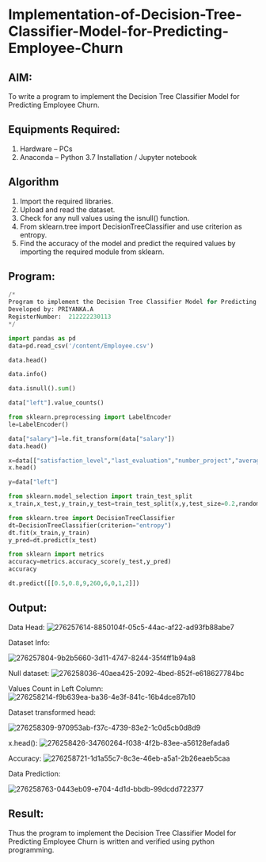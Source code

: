 # Implementation-of-Decision-Tree-Classifier-Model-for-Predicting-Employee-Churn

## AIM:
To write a program to implement the Decision Tree Classifier Model for Predicting Employee Churn.

## Equipments Required:
1. Hardware – PCs
2. Anaconda – Python 3.7 Installation / Jupyter notebook

## Algorithm
1. Import the required libraries.
2. Upload and read the dataset.
3. Check for any null values using the isnull() function.
4. From sklearn.tree import DecisionTreeClassifier and use criterion as entropy.
5. Find the accuracy of the model and predict the required values by importing the required module 
   from sklearn.

   

## Program:
```py
/*
Program to implement the Decision Tree Classifier Model for Predicting Employee Churn.
Developed by: PRIYANKA.A
RegisterNumber:  212222230113
*/

import pandas as pd
data=pd.read_csv('/content/Employee.csv')

data.head()

data.info()

data.isnull().sum()

data["left"].value_counts()

from sklearn.preprocessing import LabelEncoder
le=LabelEncoder()

data["salary"]=le.fit_transform(data["salary"])
data.head()

x=data[["satisfaction_level","last_evaluation","number_project","average_montly_hours","time_spend_company","Work_accident","promotion_last_5years","salary"]]
x.head()

y=data["left"]

from sklearn.model_selection import train_test_split
x_train,x_test,y_train,y_test=train_test_split(x,y,test_size=0.2,random_state=100)

from sklearn.tree import DecisionTreeClassifier
dt=DecisionTreeClassifier(criterion="entropy")
dt.fit(x_train,y_train)
y_pred=dt.predict(x_test)

from sklearn import metrics
accuracy=metrics.accuracy_score(y_test,y_pred)
accuracy

dt.predict([[0.5,0.8,9,260,6,0,1,2]])
```

## Output:

Data Head:
![276257614-8850104f-05c5-44ac-af22-ad93fb88abe7](https://github.com/PriyankaAnnadurai/Implementation-of-Decision-Tree-Classifier-Model-for-Predicting-Employee-Churn/assets/118351569/0946f977-5e7b-4b84-b89c-622e5551bdb3)


Dataset Info:

![276257804-9b2b5660-3d11-4747-8244-35f4ff1b94a8](https://github.com/PriyankaAnnadurai/Implementation-of-Decision-Tree-Classifier-Model-for-Predicting-Employee-Churn/assets/118351569/0428b5d7-fd26-430e-9326-da4784e15454)


Null dataset:
![276258036-40aea425-2092-4bed-852f-e618627784bc](https://github.com/PriyankaAnnadurai/Implementation-of-Decision-Tree-Classifier-Model-for-Predicting-Employee-Churn/assets/118351569/edd0cba8-44be-4731-894e-97e92db5b453)


Values Count in Left Column:
![276258214-f9b639ea-ba36-4e3f-841c-16b4dce87b10](https://github.com/PriyankaAnnadurai/Implementation-of-Decision-Tree-Classifier-Model-for-Predicting-Employee-Churn/assets/118351569/9b6db5b9-e7a5-478c-b5e8-8e26cc94c4ca)



Dataset transformed head:

![276258309-970953ab-f37c-4739-83e2-1c0d5cb0d8d9](https://github.com/PriyankaAnnadurai/Implementation-of-Decision-Tree-Classifier-Model-for-Predicting-Employee-Churn/assets/118351569/00ad6187-c10c-4892-8287-6c3865bb2827)


x.head():
![276258426-34760264-f038-4f2b-83ee-a56128efada6](https://github.com/PriyankaAnnadurai/Implementation-of-Decision-Tree-Classifier-Model-for-Predicting-Employee-Churn/assets/118351569/38996680-2cc4-4b8d-a8e9-cb3240a8b2be)


Accuracy:
![276258721-1d1a55c7-8c3e-46eb-a5a1-2b26eaeb5caa](https://github.com/PriyankaAnnadurai/Implementation-of-Decision-Tree-Classifier-Model-for-Predicting-Employee-Churn/assets/118351569/d264437f-050b-41bf-af2d-08c7d097738b)


Data Prediction:

![276258763-0443eb09-e704-4d1d-bbdb-99dcdd722377](https://github.com/PriyankaAnnadurai/Implementation-of-Decision-Tree-Classifier-Model-for-Predicting-Employee-Churn/assets/118351569/616709ce-ff25-4add-82e4-2f640d29209a)


## Result:
Thus the program to implement the  Decision Tree Classifier Model for Predicting Employee Churn is written and verified using python programming.
